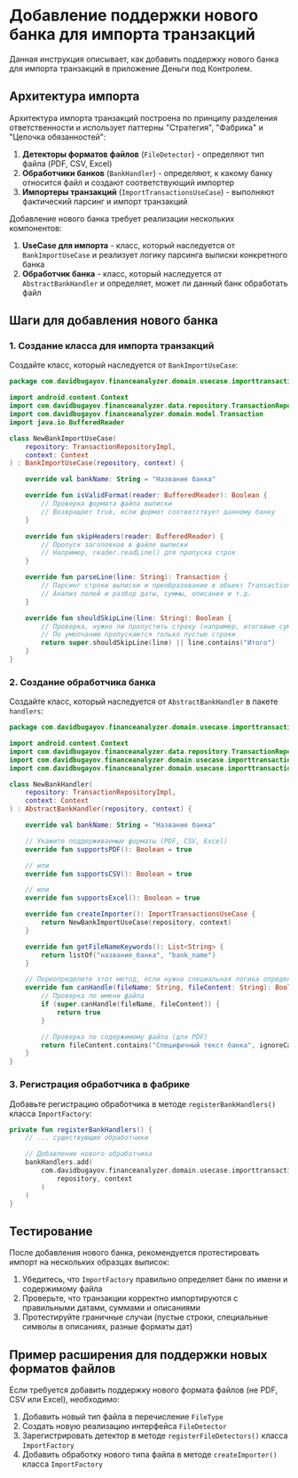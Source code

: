 # Добавление поддержки нового банка для импорта транзакций

Данная инструкция описывает, как добавить поддержку нового банка для импорта транзакций в приложение
Деньги под Контролем.

## Архитектура импорта

Архитектура импорта транзакций построена по принципу разделения ответственности и использует
паттерны "Стратегия", "Фабрика" и "Цепочка обязанностей":

1. **Детекторы форматов файлов** (`FileDetector`) - определяют тип файла (PDF, CSV, Excel)
2. **Обработчики банков** (`BankHandler`) - определяют, к какому банку относится файл и создают
   соответствующий импортер
3. **Импортеры транзакций** (`ImportTransactionsUseCase`) - выполняют фактический парсинг и импорт
   транзакций

Добавление нового банка требует реализации нескольких компонентов:

1. **UseCase для импорта** - класс, который наследуется от `BankImportUseCase` и реализует логику
   парсинга выписки конкретного банка
2. **Обработчик банка** - класс, который наследуется от `AbstractBankHandler` и определяет, может ли
   данный банк обработать файл

## Шаги для добавления нового банка

### 1. Создание класса для импорта транзакций

Создайте класс, который наследуется от `BankImportUseCase`:

```kotlin
package com.davidbugayov.financeanalyzer.domain.usecase.importtransactions

import android.content.Context
import com.davidbugayov.financeanalyzer.data.repository.TransactionRepositoryImpl
import com.davidbugayov.financeanalyzer.domain.model.Transaction
import java.io.BufferedReader

class NewBankImportUseCase(
    repository: TransactionRepositoryImpl,
    context: Context
) : BankImportUseCase(repository, context) {

    override val bankName: String = "Название банка"

    override fun isValidFormat(reader: BufferedReader): Boolean {
        // Проверка формата файла выписки
        // Возвращает true, если формат соответствует данному банку
    }

    override fun skipHeaders(reader: BufferedReader) {
        // Пропуск заголовков в файле выписки
        // Например, reader.readLine() для пропуска строк
    }

    override fun parseLine(line: String): Transaction {
        // Парсинг строки выписки и преобразование в объект Transaction
        // Анализ полей и разбор даты, суммы, описания и т.д.
    }

    override fun shouldSkipLine(line: String): Boolean {
        // Проверка, нужно ли пропустить строку (например, итоговые суммы)
        // По умолчанию пропускаются только пустые строки
        return super.shouldSkipLine(line) || line.contains("Итого")
    }
}
```

### 2. Создание обработчика банка

Создайте класс, который наследуется от `AbstractBankHandler` в пакете `handlers`:

```kotlin
package com.davidbugayov.financeanalyzer.domain.usecase.importtransactions.handlers

import android.content.Context
import com.davidbugayov.financeanalyzer.data.repository.TransactionRepositoryImpl
import com.davidbugayov.financeanalyzer.domain.usecase.importtransactions.ImportTransactionsUseCase
import com.davidbugayov.financeanalyzer.domain.usecase.importtransactions.NewBankImportUseCase

class NewBankHandler(
    repository: TransactionRepositoryImpl,
    context: Context
) : AbstractBankHandler(repository, context) {

    override val bankName: String = "Название банка"

    // Укажите поддерживаемые форматы (PDF, CSV, Excel)
    override fun supportsPDF(): Boolean = true

    // или
    override fun supportsCSV(): Boolean = true

    // или
    override fun supportsExcel(): Boolean = true

    override fun createImporter(): ImportTransactionsUseCase {
        return NewBankImportUseCase(repository, context)
    }

    override fun getFileNameKeywords(): List<String> {
        return listOf("название_банка", "bank_name")
    }

    // Переопределите этот метод, если нужна специальная логика определения банка
    override fun canHandle(fileName: String, fileContent: String): Boolean {
        // Проверка по имени файла
        if (super.canHandle(fileName, fileContent)) {
            return true
        }

        // Проверка по содержимому файла (для PDF)
        return fileContent.contains("Специфичный текст банка", ignoreCase = true)
    }
}
```

### 3. Регистрация обработчика в фабрике

Добавьте регистрацию обработчика в методе `registerBankHandlers()` класса `ImportFactory`:

```kotlin
private fun registerBankHandlers() {
    // ... существующие обработчики

    // Добавление нового обработчика
    bankHandlers.add(
        com.davidbugayov.financeanalyzer.domain.usecase.importtransactions.handlers.NewBankHandler(
            repository, context
        )
    )
}
```

## Тестирование

После добавления нового банка, рекомендуется протестировать импорт на нескольких образцах выписок:

1. Убедитесь, что `ImportFactory` правильно определяет банк по имени и содержимому файла
2. Проверьте, что транзакции корректно импортируются с правильными датами, суммами и описаниями
3. Протестируйте граничные случаи (пустые строки, специальные символы в описаниях, разные форматы
   дат)

## Пример расширения для поддержки новых форматов файлов

Если требуется добавить поддержку нового формата файлов (не PDF, CSV или Excel), необходимо:

1. Добавить новый тип файла в перечисление `FileType`
2. Создать новую реализацию интерфейса `FileDetector`
3. Зарегистрировать детектор в методе `registerFileDetectors()` класса `ImportFactory`
4. Добавить обработку нового типа файла в методе `createImporter()` класса `ImportFactory`